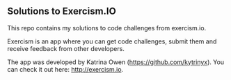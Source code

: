 ## Solutions to Exercism.IO

This repo contains my solutions to code challenges from exercism.io.

Exercism is an app where you can get code challenges, submit them and receive feedback from other developers. 

The app was developed by Katrina Owen (https://github.com/kytrinyx). You can check it out here: http://exercism.io.
